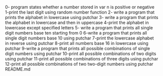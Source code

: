 0- program states whether a number stored in var n is positive or negative
1-print the last digit using random number function
2- write a program that prints the alphabet in lowercase using putchar
3- write a program that prints the alphabet in lowercase and then in uppercase
4-print the alphabet in lowercase except specified letters
5- write a program that prints all single digit numbers base ten starting from 0
6-write a program that prints all single digit numbers base 10 using putchar
7-print the lowercase alphabet in reverse using putchar
8-print all numbers base 16 in lowercase using putchar
9-write a program that prints all possible combinations of single digit numbers using putchar
10-print all possible combinations of two digits using putchar
11-print all possible combinations of three digits using putchar
12-print all possible combinations of two two-digit numbers using putchar
README.md
